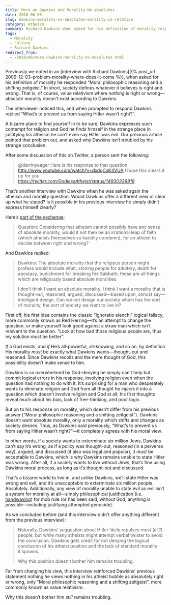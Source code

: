 ```yaml
---
title: More on Dawkins and Morality-No absolutes
date: 2010-06-05
slug: dawkins-morality-no-absolutes-morality-is-relative
category: Atheism
summary: Richard Dawkins when asked for his definition of morality responded “Moral philosophic reasoning and a shifting zeitgeist.” That basically means whatever society says is moral, or value relativism.
tags: 
  - Morality
  - Culture
  - Richard Dawkins
redirect_from:
  - /2010/06/more-dawkins-morality-no-absolutes.html
---
```





Previously we noted in an 
[interview with Richard Dawkins]({% post_url 2009-12-03-problem-morality-where-does-it-come %}),
when asked for his definition of morality he responded “Moral
philosophic reasoning and a shifting zeitgeist.” In short, society
defines whatever it believes is right and wrong. That is, of course,
value relativism where *nothing* is right or wrong—absolute morality
doesn’t exist according to Dawkins.

The interviewer noticed this, and when prompted to respond Dawkins
replied “What’s to prevent us from saying Hitler wasn’t right?”.

A bizarre place to find yourself in to be sure; Dawkins expresses such
contempt for religion and God he finds himself in the strange place in
justifying his atheism he can’t even say Hitler was evil. Our previous
article pointed that problem out, and asked why Dawkins isn’t troubled
by his strange conclusion.

After some discussion of this on Twitter, a person sent the following:

> @darrinyeager Here is his response to that question.
> http://www.youtube.com/watch?v=dxdgCxK4VUA I hope this clears it up
> for you  
>  <cite>https://twitter.com/GodlessAtheist/status/14930339818</cite>

That’s another interview with Dawkins when he was asked again the
atheism and morality question. Would Dawkins offer a different view or
clear up what he stated? Is it possible in his previous interview he
simply didn’t express himself clearly?

Here’s [part of the exchange](http://www.youtube.com/watch?v=dxdgCxK4VUA):

> Question: Considering that atheism cannot possibly have any sense of
> absolute morality, would it not then be an irrational leap of faith
> (which atheists themselves so harshly condemn), for an atheist to
> decide between right and wrong?

And Dawkins replied:

> Dawkins: The absolute morality that the religious person might profess
> would include what, stoning people for adultery, death for apostasy,
> punishment for breaking the Sabbath; these are all things which are
> religiously based absolute moralities.
>
> I don’t think I want an absolute morality. I think I want a morality
> that is thought-out, reasoned, argued, discussed—based upon, almost
> say—intelligent design. Can we not design our society which has the
> sort of morality, the sort of society we want to live in?

First off, his first idea contains the classic “Ignoratio elenchi”
logical fallacy, more commonly known as Red Herring—it’s an attempt to
change the question, or make yourself look good against a straw man
which isn’t relevant to the question. “Look at how bad those religious
people are, thus my solution *must* be better”.

*If* a God exists, and *if* He’s all-powerful, all-knowing, and so on,
by definition His morality *must* be exactly what Dawkins
wants—thought-out and reasoned. Since Dawkins recoils and the mere
thought of God, this possibility doesn’t make sense to him.

Dawkins is so overwhelmed by God-denying he simply can’t help but commit
logical errors in his response, involving religion even when the
question had nothing to do with it. It’s surprising for a man who
desperately wants to eliminate religion and God from all thought he
*injects* it into a question which doesn’t involve religion and God at
all; his first thoughts reveal much about his bias, lack of
free-thinking, and poor logic.

But on to his response on morality, which doesn’t differ from his
previous answer (“Moral philosophic reasoning and a shifting
zeitgeist”). Dawkins doesn’t *want* absolute morality, only a morality
which shifts and changes as society desires. Thus, as Dawkins said
previously, “What’s to prevent us from saying Hitler wasn’t right?”—it
completely agrees with his moral view.

In other words, if a society wants to exterminate six million Jews,
Dawkins can’t say it’s wrong, as if a policy was thought-out, reasoned
(in a perverse way), argued, and discussed (it also was legal and
popular), it *must* be acceptable to Dawkins, which is why Dawkins
remains unable to state Hitler was wrong. After all, if a society wants
to live without Jews, that’s fine using Dawkins moral process, as long
as it’s thought-out and discussed.

That’s a bizarre world to live in, and unlike Dawkins, we’ll state
Hitler was wrong and evil, and it’s unacceptable to exterminate six
million people. Absolutely. Additionally, any view of morality unable to
state evil as evil isn’t a system for morality at all—simply
philosophical justification (i.e.
[handwaving](http://en.wikipedia.org/wiki/Handwaving)) for mob rule (or
has been said, without God, anything is possible—including justifying
attempted genocide).

As we concluded before (and this interview didn’t offer anything
different from the previous interview):

> Naturally, Dawkins’ suggestion about Hitler likely repulses most
> (all?) people, but while many atheists might attempt verbal twister to
> avoid the conclusion, Dawkins gets credit for not denying the logical
> conclusion of his atheist position and the lack of standard morality
> it spawns.
>
> Why this position doesn’t bother him remains troubling.  

Far from changing his view, this interview reinforced Dawkins’ previous
statement nothing he views nothing in his atheist bubble as absolutely
right or wrong, only “Moral philosophic reasoning and a shifting
zeitgeist”, more commonly known as value relativism.

Why this doesn’t bother him *still* remains troubling.
